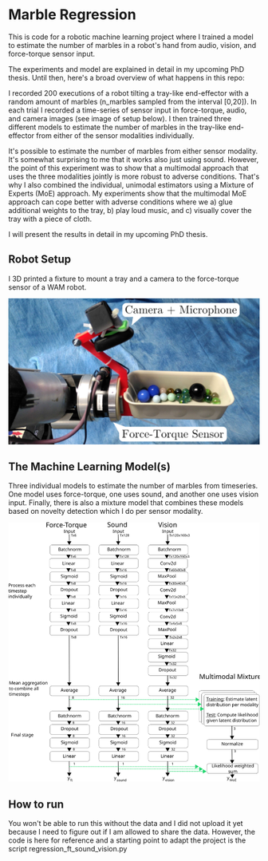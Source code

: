 # Marble Regression

This is code for a robotic machine learning project where I trained a model to estimate the number of marbles in a robot's hand from audio, vision, and force-torque sensor input.

The experiments and model are explained in detail in my upcoming PhD thesis. Until then, here's a broad overview of what happens in this repo:

I recorded 200 executions of a robot tilting a tray-like end-effector with a random amount of marbles (n_marbles sampled from the interval \[0,20\]).
In each trial I recorded a time-series of sensor input in force-torque, audio, and camera images (see image of setup below). I then trained three different models to estimate the number of marbles in the tray-like 
end-effector from either of the sensor modalities individually.

It's possible to estimate the number of marbles from either sensor modality. It's somewhat surprising to me that it works also just using sound. However, the point of this experiment was to show that a multimodal approach
that uses the three modalities jointly is more robust to adverse conditions. That's why I also combined the individual, unimodal estimators using a Mixture of Experts (MoE) approach. My experiments show that the multimodal 
MoE approach can cope better with adverse conditions where we a) glue additional weights to the tray, b) play loud music, and c) visually cover the tray with a piece of cloth.

I will present the results in detail in my upcoming PhD thesis.

## Robot Setup

I 3D printed a fixture to mount a tray and a camera to the force-torque sensor of a WAM robot. 

<img src="images/setup.png" alt="the robot setup" width="800"/>

## The Machine Learning Model(s)

Three individual models to estimate the number of marbles from timeseries. One model uses force-torque, one uses sound, and another one uses vision input. Finally, there is also a mixture model that combines these models
based on novelty detection which I do per sensor modality.

<img src="images/mlp.svg" alt="the ml model" width="800"/>

## How to run

You won't be able to run this without the data and I did not upload it yet because I need to figure out if I am allowed to share the data. However, the code is here for reference and a starting point to adapt the
project is the script regression_ft_sound_vision.py